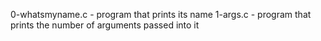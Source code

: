 0-whatsmyname.c - program that prints its name
1-args.c - program that prints the number of arguments passed into it
